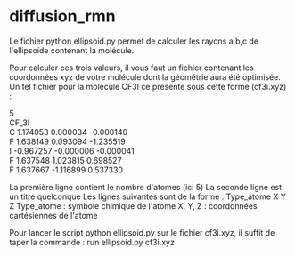
# diffusion_rmn
Le fichier python ellipsoid.py permet de calculer les rayons a,b,c de l'ellipsoïde contenant la molécule.

Pour calculer ces trois valeurs, il vous faut un fichier contenant les coordonnées xyz de votre molécule dont la géométrie aura été optimisée.
Un tel fichier pour la molécule CF3I ce présente sous cette forme (cf3i.xyz) :

5<br/>
 CF_3I<br/>
C     1.174053    0.000034   -0.000140<br/>
F     1.638149    0.093094   -1.235519<br/>
I    -0.967257   -0.000006   -0.000041<br/>
F     1.637548    1.023815    0.698527<br/>
F     1.637667   -1.116899    0.537330<br/>

La première ligne contient le nombre d'atomes (ici 5)
La seconde ligne est un titre quelconque
Les lignes suivantes sont de la forme : Type_atome X Y Z
Type_atome : symbole chimique de l'atome
X, Y, Z : coordonnées cartésiennes de l'atome

Pour lancer le script python ellipsoid.py sur le fichier cf3i.xyz, il suffit de taper la commande :
run ellipsoid.py cf3i.xyz
